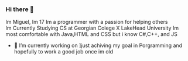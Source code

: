 ### Hi there 👋 
Im Miguel, Im 17
Im a programmer with a passion for helping others <br>
Im Currently Studying CS at Georgian Colege X LakeHead University 
Im most comfortable with Java,HTML and CSS but i know C#,C++, and JS

- 🔭 I’m currently working on ]just achiving my goal in Porgramming and hopefully to work a good job once im old


